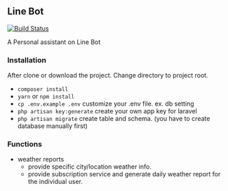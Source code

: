 ## Line Bot

[![Build Status](https://travis-ci.org/Fred07/Assistant.svg?branch=master)](https://travis-ci.org/Fred07/Assistant)

A Personal assistant on Line Bot

### Installation
  After clone or download the project. Change directory to project root.
- `composer install`
- `yarn` or `npm install`
- `cp .env.example .env` customize your .env file. ex. db setting
- `php artisan key:generate` create your own app key for laravel
- `php artisan migrate` create table and schema. (you have to create database manually first)

### Functions
- weather reports
  - provide specific city/location weather info.
  - provide subscription service and generate daily weather report for the individual user.
